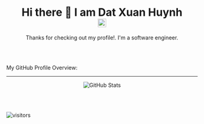 ﻿<h1 align="center">Hi there 👋 I am Dat Xuan Huynh
  <br>
<a href="https://www.linkedin.com/in/xuandat282/" target="_blank">
  <img align="center" alt="Dat Xuan @LinkedIn" width="22px" src="https://cdn.jsdelivr.net/npm/simple-icons@v3/icons/linkedin.svg" />
</a>
</h1>

<p align="center">
Thanks for checking out my profile!. I'm a software engineer.
</p>

<br>
<br>

<div><p>My GitHub Profile Overview:</p></div>

<hr>
<p align="center">
<img src="https://github-readme-stats.vercel.app/api?username=xuandat282&count_private=true&show_icons=true" alt="GitHub Stats"/>
<!-- <img src = "https://github-readme-stats.vercel.app/api/top-langs/?username=xuandat282&show_icons=true&layout=compact" alt="Most Used Languages"> -->
</p>

<br />
<br />

![visitors](https://visitor-badge.laobi.icu/badge?page_id=xuandat282.xuandat282)
